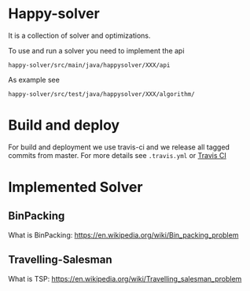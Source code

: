 # Happy-solver 
It is a collection of solver and optimizations.

To use and run a solver you need to implement the api 

```
happy-solver/src/main/java/happysolver/XXX/api
```

As example see 
```
happy-solver/src/test/java/happysolver/XXX/algorithm/
```

# Build and deploy
For build and deployment we use travis-ci and we release all tagged commits from master.
For more details see ``.travis.yml`` or [Travis CI](https://travis-ci.org/mlieberwirth/happy-solver?utm_medium=notification&utm_source=github_status)

# Implemented Solver

## BinPacking

What is BinPacking: https://en.wikipedia.org/wiki/Bin_packing_problem

## Travelling-Salesman

What is TSP: https://en.wikipedia.org/wiki/Travelling_salesman_problem
